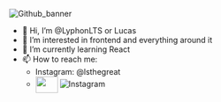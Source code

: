 
![Github_banner](https://github.com/user-attachments/assets/1c6700be-a91b-4c5c-aada-5bd192d1166b)

- 👋 Hi, I’m @LyphonLTS or Lucas
- 👀 I’m interested in frontend and everything around it
- 🌱 I’m currently learning React
- <span align="left">📫 How to reach me:</span>
  - Instagram: @lsthegreat
  - <a href="your link" target="blank"><img align="center" src="https://cdn.jsdelivr.net/npm/simple-icons@3.0.1/icons/instagram.svg" alt="" height="30" width="40" /></a>
  ![Instagram](https://img.shields.io/badge/Instagram?logo=https%3A%2F%2Fwww.svgrepo.com%2Fsvg%2F452229%2Finstagram-1&color=%23F4989C&link=https%3A%2F%2Fwww.instagram.com%2Flsthegreat%2Fprofilecard%2F%3Figsh%3DMW5iaXhhc3l5ajZxNg%3D%3D)


<!---
LyphonLTS/LyphonLTS is a ✨ special ✨ repository because its `README.md` (this file) appears on your GitHub profile.
You can click the Preview link to take a look at your changes.
--->
